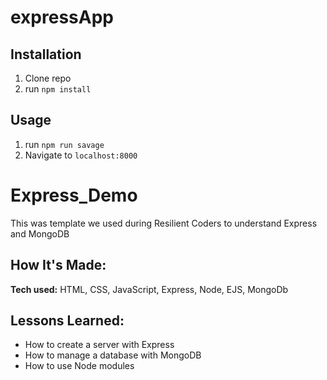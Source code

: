 # expressApp


## Installation

1. Clone repo
2. run `npm install`

## Usage

1. run `npm run savage`
2. Navigate to `localhost:8000`

# Express_Demo
This was template we used during Resilient Coders to understand Express and MongoDB


## How It's Made:

**Tech used:** HTML, CSS, JavaScript, Express, Node, EJS, MongoDb


## Lessons Learned:

- How to create a server with Express
- How to manage a database with MongoDB
- How to use Node modules


